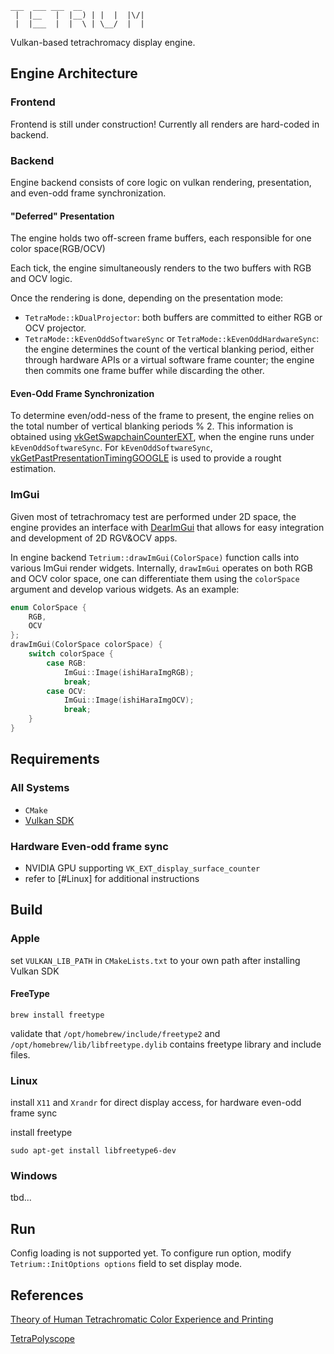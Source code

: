 ```
___  ___ ___  __
 |  |__   |  |__) | |  |  |\/|
 |  |___  |  |  \ | \__/  |  |

```

Vulkan-based tetrachromacy display engine.
## Engine Architecture

### Frontend

Frontend is still under construction! Currently all renders are hard-coded in backend.

### Backend

Engine backend consists of core logic on vulkan rendering, presentation, and even-odd
frame synchronization. 

#### "Deferred" Presentation

The engine holds two off-screen frame buffers, each responsible for one color space(RGB/OCV)

Each tick, the engine simultaneously renders to the two buffers with RGB and OCV logic.

Once the rendering is done, depending on the presentation mode:

- `TetraMode::kDualProjector`: both buffers are committed to either RGB or OCV projector.
- `TetraMode::kEvenOddSoftwareSync` or `TetraMode::kEvenOddHardwareSync`: the engine determines the
  count of the vertical blanking period, either through hardware APIs or a virtual software frame
  counter; the engine then commits one frame buffer while discarding the other.

#### Even-Odd Frame Synchronization

To determine even/odd-ness of the frame to present, the engine relies on the total number of
vertical blanking periods % 2. This information is obtained using [vkGetSwapchainCounterEXT](https://registry.khronos.org/vulkan/specs/1.3-extensions/man/html/vkGetSwapchainCounterEXT.html), when the engine runs under `kEvenOddSoftwareSync`. 
For `kEvenOddSoftwareSync`, [vkGetPastPresentationTimingGOOGLE](https://registry.khronos.org/vulkan/specs/1.3-extensions/man/html/vkGetPastPresentationTimingGOOGLE.html) is used to provide a rought estimation.

### ImGui

Given most of tetrachromacy test are performed under 2D space, the engine provides an interface 
with [DearImGui](https://github.com/ocornut/imgui) that allows for easy integration and development
of 2D RGV&OCV apps.

In engine backend `Tetrium::drawImGui(ColorSpace)` function calls into various ImGui render widgets.
Internally, `drawImGui` operates on both RGB and OCV color space, one can differentiate them using
the `colorSpace` argument and develop various widgets. As an example:

```cpp
enum ColorSpace {
    RGB,
    OCV
};
drawImGui(ColorSpace colorSpace) {
    switch colorSpace {
        case RGB:
            ImGui::Image(ishiHaraImgRGB);
            break;
        case OCV:
            ImGui::Image(ishiHaraImgOCV);
            break;
    }
}
```


## Requirements

### All Systems

- `CMake`
- [Vulkan SDK](https://vulkan.lunarg.com/)

### Hardware Even-odd frame sync

- NVIDIA GPU supporting `VK_EXT_display_surface_counter`
- refer to [#Linux] for additional instructions

## Build

### Apple

set `VULKAN_LIB_PATH` in `CMakeLists.txt` to your own path after installing Vulkan SDK

#### FreeType

`brew install freetype`

validate that `/opt/homebrew/include/freetype2` and `/opt/homebrew/lib/libfreetype.dylib`
contains freetype library and include files.

### Linux

install `X11` and `Xrandr` for direct display access, for hardware even-odd frame sync

install freetype

`sudo apt-get install libfreetype6-dev`


### Windows

tbd...

## Run

Config loading is not supported yet. To configure run option, modify `Tetrium::InitOptions options`
field to set display mode.

## References

[Theory of Human Tetrachromatic Color Experience and Printing](https://dl.acm.org/doi/10.1145/3658232)

[TetraPolyscope](https://github.com/i-geng/polyscope)
